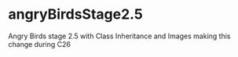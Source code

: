 # angryBirdsStage2.5
Angry Birds stage 2.5 with Class Inheritance and Images
making this change during C26
